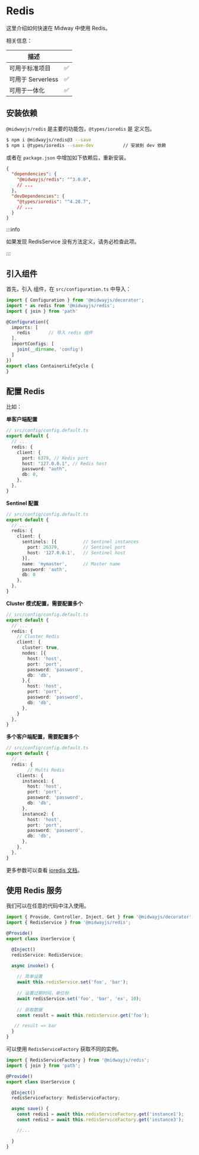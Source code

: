 # Redis

这里介绍如何快速在 Midway 中使用 Redis。

相关信息：

| 描述              |      |
| ----------------- | ---- |
| 可用于标准项目    | ✅    |
| 可用于 Serverless | ✅    |
| 可用于一体化      | ✅    |




## 安装依赖


`@midwayjs/redis` 是主要的功能包，`@types/ioredis` 是 定义包。
```bash
$ npm i @midwayjs/redis@3 --save
$ npm i @types/ioredis --save-dev			// 安装到 dev 依赖
```
或者在 `package.json` 中增加如下依赖后，重新安装。

```json
{
  "dependencies": {
    "@midwayjs/redis": "^3.0.0",
    // ...
  },
  "devDependencies": {
    "@types/ioredis": "^4.28.7",
    // ...
  }
}
```



:::info

如果发现 RedisService 没有方法定义，请务必检查此项。

:::


## 引入组件


首先，引入 组件，在 `src/configuration.ts` 中导入：
```typescript
import { Configuration } from '@midwayjs/decorator';
import * as redis from '@midwayjs/redis';
import { join } from 'path'

@Configuration({
  imports: [
    redis		// 导入 redis 组件
  ],
  importConfigs: [
    join(__dirname, 'config')
  ]
})
export class ContainerLifeCycle {
}
```


## 配置 Redis


比如：


**单客户端配置**
```typescript
// src/config/config.default.ts
export default {
  // ...
  redis: {
    client: {
      port: 6379, // Redis port
      host: "127.0.0.1", // Redis host
      password: "auth",
      db: 0,
    },
  },
}
```
**Sentinel 配置**
```typescript
// src/config/config.default.ts
export default {
  // ...
  redis: {
    client: {
      sentinels: [{          // Sentinel instances
        port: 26379,         // Sentinel port
        host: '127.0.0.1',   // Sentinel host
      }],
      name: 'mymaster',      // Master name
      password: 'auth',
      db: 0
    },
  },
}
```


**Cluster 模式配置，需要配置多个**
```typescript
// src/config/config.default.ts
export default {
  // ...
  redis: {
    // Cluster Redis
    client: {
      cluster: true,
      nodes: [{
        host: 'host',
        port: 'port',
        password: 'password',
        db: 'db',
      },{
        host: 'host',
        port: 'port',
        password: 'password',
        db: 'db',
      },
    }
  },
}
```

**多个客户端配置，需要配置多个**
```typescript
// src/config/config.default.ts
export default {
  // ...
  redis: {
		// Multi Redis
    clients: {
      instance1: {
        host: 'host',
        port: 'port',
        password: 'password',
        db: 'db',
      },
      instance2: {
        host: 'host',
        port: 'port',
        password: 'password',
        db: 'db',
      },
    },
  },
}
```
更多参数可以查看 [ioredis 文档](https://github.com/luin/ioredis/blob/master/API.md#new_Redis_new)。


## 使用 Redis 服务


我们可以在任意的代码中注入使用。
```typescript
import { Provide, Controller, Inject, Get } from '@midwayjs/decorator';
import { RedisService } from '@midwayjs/redis';

@Provide()
export class UserService {

  @Inject()
  redisService: RedisService;

  async invoke() {
    
    // 简单设置
    await this.redisService.set('foo', 'bar');
    
    // 设置过期时间，单位秒
    await redisService.set('foo', 'bar', 'ex', 10);
    
    // 获取数据
    const result = await this.redisService.get('foo');

   // result => bar
  }
}
```


可以使用 `RedisServiceFactory` 获取不同的实例。
```typescript
import { RedisServiceFactory } from '@midwayjs/redis';
import { join } from 'path';

@Provide()
export class UserService {

  @Inject()
  redisServiceFactory: RedisServiceFactory;

  async save() {
    const redis1 = await this.redisServiceFactory.get('instance1');
    const redis2 = await this.redisServiceFactory.get('instance3');

    //...

  }
}
```

